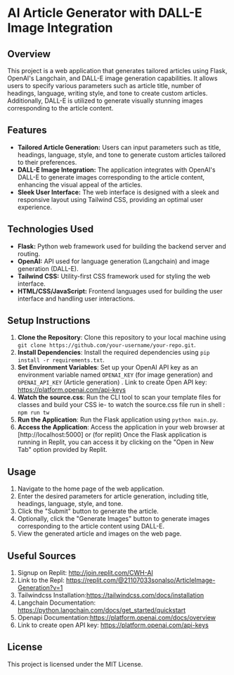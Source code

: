 # AI Article Generator with DALL-E Image Integration

## Overview
This project is a web application that generates tailored articles using Flask, OpenAI's Langchain, and DALL-E image generation capabilities. It allows users to specify various parameters such as article title, number of headings, language, writing style, and tone to create custom articles. Additionally, DALL-E is utilized to generate visually stunning images corresponding to the article content.

## Features
- **Tailored Article Generation:** Users can input parameters such as title, headings, language, style, and tone to generate custom articles tailored to their preferences.
- **DALL-E Image Integration:** The application integrates with OpenAI's DALL-E to generate images corresponding to the article content, enhancing the visual appeal of the articles.
- **Sleek User Interface:** The web interface is designed with a sleek and responsive layout using Tailwind CSS, providing an optimal user experience.

## Technologies Used
- **Flask:** Python web framework used for building the backend server and routing.
- **OpenAI:** API used for language generation (Langchain) and image generation (DALL-E).
- **Tailwind CSS:** Utility-first CSS framework used for styling the web interface.
- **HTML/CSS/JavaScript:** Frontend languages used for building the user interface and handling user interactions.

## Setup Instructions
1. **Clone the Repository**: Clone this repository to your local machine using `git clone https://github.com/your-username/your-repo.git`.
2. **Install Dependencies**: Install the required dependencies using `pip install -r requirements.txt`.
3. **Set Environment Variables**: Set up your OpenAI API key as an environment variable named `OPENAI_KEY` (for image generation) and `OPENAI_API_KEY` (Article generation) . Link to create Open API key: https://platform.openai.com/api-keys
4. **Watch the source.css**: Run the CLI tool to scan your template files for classes and build your CSS ie- to watch the source.css file run in shell : `npm run tw`
5.  **Run the Application**: Run the Flask application using `python main.py`.
6.  **Access the Application**: Access the application in your web browser at [http://localhost:5000] or (for replit) Once the Flask application is running in Replit, you can access it by clicking on the "Open in New Tab" option provided by Replit.

## Usage
1. Navigate to the home page of the web application.
2. Enter the desired parameters for article generation, including title, headings, language, style, and tone.
3. Click the "Submit" button to generate the article.
4. Optionally, click the "Generate Images" button to generate images corresponding to the article content using DALL-E.
5. View the generated article and images on the web page.

## Useful Sources
1. Signup on Replit: http://join.replit.com/CWH-AI
2. Link to the Repl: https://replit.com/@21107033sonalso/ArticleImage-Generation?v=1
3. Tailwindcss Installation:https://tailwindcss.com/docs/installation
4. Langchain Documentation: https://python.langchain.com/docs/get_started/quickstart
5. Openapi Documentation:https://platform.openai.com/docs/overview
6. Link to create open API key: https://platform.openai.com/api-keys



## License
This project is licensed under the MIT License.

